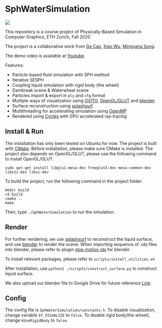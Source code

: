 # SphWaterSimulation
![](./assets/demo.gif)

This repository is a course project of Physically-Based Simulation in Computer Graphics, ETH Zurich, Fall 2020.

The project is a collaborative work from [Ge Cao](https://github.com/GeCao), [Xiao Wu](https://github.com/Adamink), [Mingyang Song](https://github.com/FrauSong).

The demo video is available at [Youtube](https://youtu.be/wf_0VI8c-Rg).

Features:
- Particle-based fluid simulation with SPH method
- Iterative SESPH
- Coupling liquid simulation with rigid body (the wheel)
- Dambreak scene & Waterwheel scene
- Particles import & export in `ply` and `cfg` format
- Multiple ways of visualization using [OVITO](http://www.ovito.org/), [OpenGL/GLUT](https://www.opengl.org/resources/libraries/glut/) and [blender](https://www.blender.org/)
- Surface reconstruction using [splashsurf](https://github.com/w1th0utnam3/splashsurf)
- Multithreading for accelerating simulation using [OpenMP](https://www.openmp.org/)
- Rendered using [Cycles](https://www.cycles-renderer.org/) with GPU accelerated ray-tracing

## Install & Run
The installation has only been tested on Ubuntu for now. The project is built with [CMake](https://cmake.org/). Before installation, please make sure CMake is installed. The project also depends on OpenGL/GLUT, please use the following command to install OpenGL/GLUT.
```shell
sudo apt-get install libglu1-mesa-dev freeglut3-dev mesa-common-dev libx11-dev libxi-dev
```

To build the project, run the following command in the project folder.
```shell
mkdir build
cd build
cmake ..
make
```
Then, type `./SphWaterSimulation` to run the simulation.


## Render
For further rendering, we use [splashsurf](https://github.com/w1th0utnam3/splashsurf) to reconstruct the liquid surface, and use [blender](https://www.blender.org/) to render the scene. When importing sequence of .obj files into blender, please refer to plugin [stop motion obj](https://github.com/neverhood311/Stop-motion-OBJ) for blender.

To install relevant packages, please refer to `scripts/install_utilities.sh`

After installation, use `python3 ./scripts/construct_surface.py` to construct liquid surface.

We also upload our blender file to Google Drive for future reference [Link](https://drive.google.com/drive/folders/1yZUP7o5rQNcQyGSNhPJRxcLfqKRuhjfM?usp=sharing).

## Config
The config file is `SphWaterSimulation/constants.h`. To disable visualization, change variable `IF_VISUALIZE` to `false`. To disable rigid body(the wheel), change `kUseRigidBody` to `false`.
